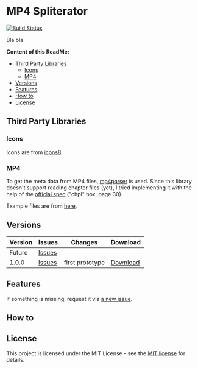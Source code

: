 # MP4 Spliterator

[![Build Status](https://travis-ci.com/slothsoft/mp4-spliterator.svg?branch=master)](https://travis-ci.com/slothsoft/mp4-spliterator)

Bla bla.



**Content of this ReadMe:**

- [Third Party Libraries](#third-party-libraries)
    - [Icons](#icons)
    - [MP4](#mp4)
- [Versions](#versions)
- [Features](#features)
- [How to](#how-to)
- [License](#license)


## Third Party Libraries

### Icons

Icons are from [icons8](https://icons8.de/).


### MP4

To get the meta data from MP4 files, [mp4parser](https://github.com/sannies/mp4parser) is used. Since this library doesn't support reading chapter files (yet), I tried implementing it with the help of the [official spec](https://www.adobe.com/content/dam/acom/en/devnet/flv/video_file_format_spec_v10.pdf) ("chpl" box, page 30).

Example files are from [here](http://techslides.com/sample-webm-ogg-and-mp4-video-files-for-html5).



##  Versions


| Version       | Issues | Changes       | Download      |
| ------------- | ------ | ------------- | ------------- |
| Future | [Issues](https://github.com/slothsoft/mp4-spliterator/issues) | | |
| 1.0.0 | [Issues](https://github.com/slothsoft/mp4-spliterator/milestone/1?closed=1) | first prototype | [Download](https://github.com/slothsoft/mp4-spliterator/releases/tag/1.0.0)



##  Features

If something is missing, request it via [a new issue](https://github.com/slothsoft/mp4-spliterator/issues/new).


## How to


## License

This project is licensed under the MIT License - see the [MIT license](LICENSE) for details.
